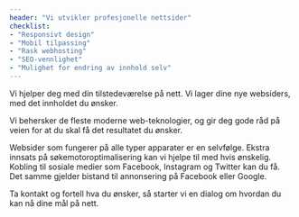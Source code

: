 ```yaml
---
header: "Vi utvikler profesjonelle nettsider"
checklist:
- "Responsivt design"
- "Mobil tilpassing"
- "Rask webhosting"
- "SEO-vennlighet"
- "Mulighet for endring av innhold selv"
---
```

Vi hjelper deg med din tilstedeværelse på nett. Vi lager dine nye websiders, med det innholdet du ønsker.

Vi behersker de fleste moderne web-teknologier, og gir deg gode råd på veien for at du skal få det resultatet du ønsker.

Websider som fungerer på alle typer apparater er en selvfølge. Ekstra innsats på søkemotoroptimalisering kan vi hjelpe til med hvis ønskelig. Kobling til sosiale medier som Facebook, Instagram og Twitter kan du få. Det samme gjelder bistand til annonsering på Facebook eller Google.

Ta kontakt og fortell hva du ønsker, så starter vi en dialog om hvordan du kan nå dine mål på nett.
